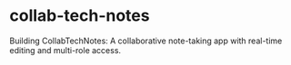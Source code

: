 # collab-tech-notes
Building CollabTechNotes: A collaborative note-taking app with real-time editing and multi-role access.
